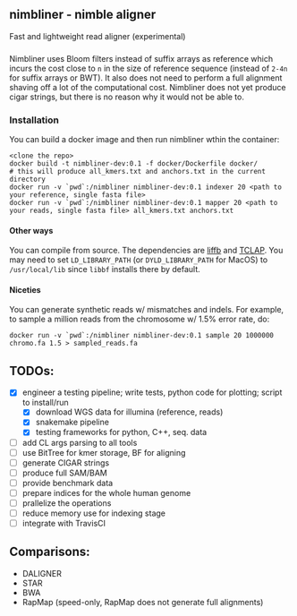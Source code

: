 ## nimbliner - nimble aligner

Fast and lightweight read aligner (experimental)

###

Nimbliner uses Bloom filters instead of suffix arrays as reference which incurs the cost close to `n` in the size of reference sequence (instead of `2-4n` for suffix arrays or BWT). It also does not need to perform a full alignment shaving off a lot of the computational cost. Nimbliner does not yet produce cigar strings, but there is no reason why it would not be able to.

### Installation

You can build a docker image and then run nimbliner wthin the container:

```
<clone the repo>
docker build -t nimbliner-dev:0.1 -f docker/Dockerfile docker/
# this will produce all_kmers.txt and anchors.txt in the current directory
docker run -v `pwd`:/nimbliner nimbliner-dev:0.1 indexer 20 <path to your reference, single fasta file>
docker run -v `pwd`:/nimbliner nimbliner-dev:0.1 mapper 20 <path to your reads, single fasta file> all_kmers.txt anchors.txt
```

#### Other ways

You can compile from source. The dependencies are [liffb](https://github.com/mavam/libbf) and [TCLAP](http://tclap.sourceforge.net/). You may need to set `LD_LIBRARY_PATH` (or `DYLD_LIBRARY_PATH` for MacOS) to `/usr/local/lib` since `libbf` installs there by default.

#### Niceties

You can generate synthetic reads w/ mismatches and indels. For example, to sample a million reads from the chromosome w/ 1.5% error rate, do:

```
docker run -v `pwd`:/nimbliner nimbliner-dev:0.1 sample 20 1000000 chromo.fa 1.5 > sampled_reads.fa
```

## TODOs: 
 
- [x] engineer a testing pipeline; write tests, python code for plotting; script to install/run
  -  [x] download WGS data for illumina (reference, reads)
  -  [x] snakemake pipeline
  -  [x] testing frameworks for python, C++, seq. data
- [ ] add CL args parsing to all tools
- [ ] use BitTree for kmer storage, BF for aligning
- [ ] generate CIGAR strings
- [ ] produce full SAM/BAM
- [ ] provide benchmark data
- [ ] prepare indices for the whole human genome
- [ ] prallelize the operations
- [ ] reduce memory use for indexing stage
- [ ] integrate with TravisCI

## Comparisons:
 - DALIGNER
 - STAR
 - BWA
 - RapMap (speed-only, RapMap does not generate full alignments)
